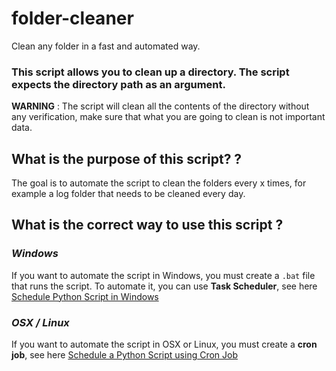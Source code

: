 # folder-cleaner
Clean any folder in a fast and automated way.
 
### This script allows you to clean up a directory. The script expects the directory path as an argument. 

**WARNING** : The script will clean all the contents of the directory without any verification, make sure that what you are going to clean is not important data.

## What is the purpose of this script? ?
The goal is to automate the script to clean the folders every x times, for example a log folder that needs to be cleaned every day.
## What is the correct way to use this script ?
### *Windows* 
If you want to automate the script in Windows, you must create a `.bat` file that runs the script. To automate it, you can use **Task Scheduler**, see here [Schedule Python Script in Windows](https://datatofish.com/python-script-windows-scheduler/)
### *OSX / Linux*
If you want to automate the script in OSX or Linux, you must create a **cron job**, see here [Schedule a Python Script using Cron Job](https://gavinwiener.medium.com/how-to-schedule-a-python-script-cron-job-dea6cbf69f4e)